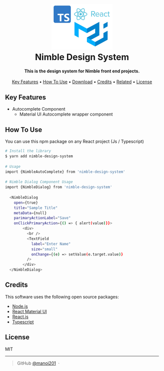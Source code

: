 <h1 align="center">
  <br>
  <a href="http://nimble-institute.github.io/nimble-design-system"><img src="./logo.webp" alt="Markdownify" width="200"></a>
  <br>
  Nimble Design System
  <br>
</h1>

<h4 align="center">This is the design system for Nimble front end projects.</h4>

<p align="center">
  <a href="#key-features">Key Features</a> •
  <a href="#how-to-use">How To Use</a> •
  <a href="#download">Download</a> •
  <a href="#credits">Credits</a> •
  <a href="#related">Related</a> •
  <a href="#license">License</a>
</p>

## Key Features

- Autocomplete Component
  - Material UI Autocomplete wrapper component

## How To Use

You can use this npm package on any React project (Js / Typescript)

```bash
# Install the library
$ yarn add nimble-design-system

# Usage
import {NimbleAutoComplete} from 'nimble-design-system'

# Nimble Dialog Component Usage
import {NimbleDialog} from 'nimble-design-system'

  <NimbleDialog
    open={true}
    title="Sample Title"
    metaData={null}
    parimaryActionLabel="Save"
    onClickPrimaryAction={() => { alert(value)}}>
        <div>
          <br />
          <TextField
            label="Enter Name"
            size="small"
            onChange={(e) => setValue(e.target.value)}
          />
        </div>
  </NimbleDialog>

```

## Credits

This software uses the following open source packages:

- [Node.js](https://nodejs.org/)
- [React Material UI](https://mui.com/)
- [React.js](https://react.dev/)
- [Typescript](https://www.typescriptlang.org/)

## License

MIT

---

> GitHub [@manoj201](https://github.com/Manoj201) &nbsp;&middot;&nbsp;
